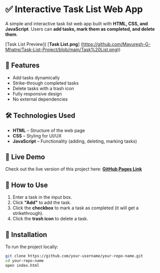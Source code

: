 # ✅ Interactive Task List Web App  

A simple and interactive task list web app built with **HTML, CSS, and JavaScript**. Users can **add tasks, mark them as completed, and delete them**.

[Task List Preview]( [**Task List.png**] (https://github.com/Mayuresh-G-Mhatre/Task-List-Project/blob/main/Task%20List.png))
## 🌟 Features  
- Add tasks dynamically  
- Strike-through completed tasks  
- Delete tasks with a trash icon  
- Fully responsive design  
- No external dependencies  

## 🛠️ Technologies Used  
- **HTML** – Structure of the web page  
- **CSS** – Styling for UI/UX  
- **JavaScript** – Functionality (adding, deleting, marking tasks)  

## 📂 Live Demo  
Check out the live version of this project here: **[GitHub Pages Link](https://your-username.github.io/your-repo-name/)**  

## 🚀 How to Use  
1. Enter a task in the input box.  
2. Click **"Add"** to add the task.  
3. Click the **checkbox** to mark a task as completed (it will get a strikethrough).  
4. Click the **trash icon** to delete a task.  

## 📌 Installation  
To run the project locally:  
```bash
git clone https://github.com/your-username/your-repo-name.git  
cd your-repo-name  
open index.html  
